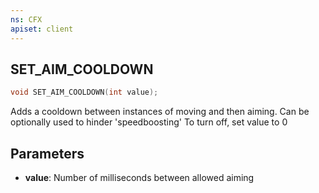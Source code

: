 ```yaml
---
ns: CFX
apiset: client
---
```

## SET_AIM_COOLDOWN

```c
void SET_AIM_COOLDOWN(int value);
```

Adds a cooldown between instances of moving and then aiming.
Can be optionally used to hinder 'speedboosting'
To turn off, set value to 0

## Parameters
* **value**: Number of milliseconds between allowed aiming